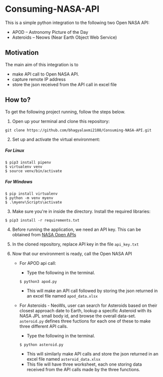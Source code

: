 # Consuming-NASA-API

This is a simple python integration to the following two Open NASA API:
- APOD – Astronomy Picture of the Day
- Asteroids – Neows (Near Earth Object Web Service)


## Motivation

The main aim of this integration is to 
- make API call to Open NASA API.
- capture remote IP address
- store the json received from the API call in excel file

## How to?

To get the following project running, follow the steps below.

1. Open up your terminal and clone this repository:
```
git clone https://github.com/bhagyalaxmi2108/Consuming-NASA-API.git
```

2. Set up and activate the virtual environment:
##### For Linux
```
$ pip3 install pipenv
$ virtualenv venv
$ source venv/bin/activate
```
##### For Windows
```
$ pip install virtualenv
$ python -m venv myenv
$ .\myenv\Scripts\activate
```

3. Make sure you're in inside the directory. Install the required libraries:
```
$ pip3 install -r requirements.txt
```
4. Before running the application, we need an API key. This can be obtained from [NASA Open APIs](https://api.nasa.gov/)

5. In the cloned repository, replace API key in the file `api_key.txt`

6. Now that our environment is ready, call the Open NASA API
   - For APOD api call: 
     - Type the following in the terminal.
     ```
     $ python3 apod.py
     ```
     - This will make an API call followed by storing the json returned in an excel file named `apod_data.xlsx`

   - For Asteroids - NeoWs, user can search for Asteroids based on their closest approach date to Earth, lookup a specific Asteroid with its NASA JPL small body id, and browse the overall data-set. `asteroid.py` defines three fuctions for each one of these to make three different API calls. 
     - Type the following in the terminal.
     ```
     $ python asteroid.py
     ```
     - This will similarly make API calls and store the json returned in an excel file named `asteroid_data.xlsx`
     - This file will have three worksheet, each one storing data received from the API calls made by the three functions.

